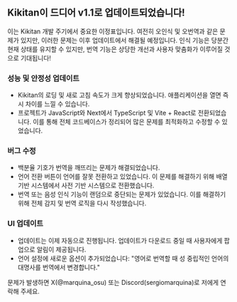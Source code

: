 ## Kikitan이 드디어 v1.1로 업데이트되었습니다!

이는 Kikitan 개발 주기에서 중요한 이정표입니다. 여전히 오인식 및 오번역과 같은 문제가 있지만, 이러한 문제는 이후 업데이트에서 해결될 예정입니다. 인식 기능은 당분간 현재 상태를 유지할 수 있지만, 번역 기능은 상당한 개선과 사용자 맞춤화가 이루어질 것으로 기대됩니다!

### 성능 및 안정성 업데이트
- Kikitan의 로딩 및 새로 고침 속도가 크게 향상되었습니다. 애플리케이션을 열면 즉시 차이를 느낄 수 있습니다.
- 프로젝트가 JavaScript와 Next에서 TypeScript 및 Vite + React로 전환되었습니다. 이를 통해 전체 코드베이스가 정리되어 많은 문제를 최적화하고 수정할 수 있었습니다.

### 버그 수정
- 백분율 기호가 번역을 깨뜨리는 문제가 해결되었습니다.
- 언어 전환 버튼이 언어를 잘못 전환하고 있었습니다. 이 문제를 해결하기 위해 배열 기반 시스템에서 사전 기반 시스템으로 전환했습니다.
- 번역 또는 음성 인식 기능이 랜덤으로 중단되는 문제가 있었습니다. 이를 해결하기 위해 전체 감지 및 번역 로직을 다시 작성했습니다.

### UI 업데이트
- 업데이트는 이제 자동으로 진행됩니다. 업데이트가 다운로드 중일 때 사용자에게 팝업으로 알림이 제공됩니다.
- 언어 설정에 새로운 옵션이 추가되었습니다: "영어로 번역할 때 성 중립적인 언어의 대명사를 번역에서 변경합니다."

문제가 발생하면 X(@marquina_osu) 또는 Discord(sergiomarquina)로 저에게 연락해 주세요.